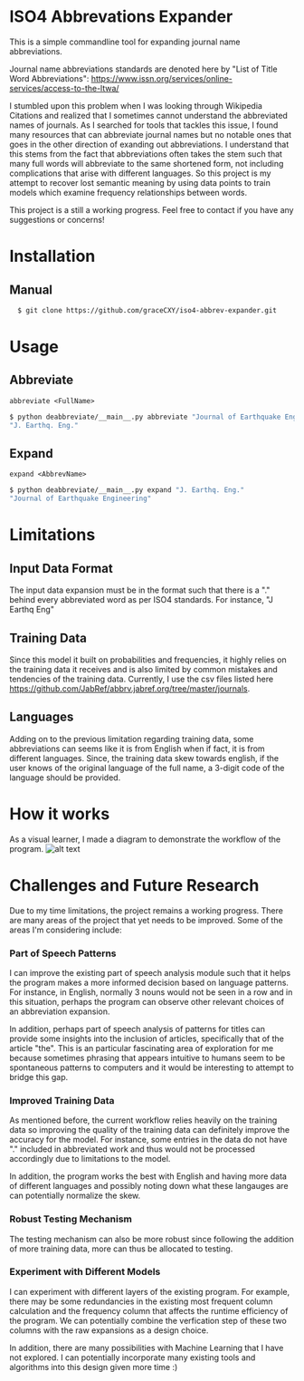# ISO4 Abbrevations Expander
This is a simple commandline tool for expanding journal name abbreviations. 

Journal name abbreviations standards are denoted here by "List of Title Word Abbreviations": https://www.issn.org/services/online-services/access-to-the-ltwa/

I stumbled upon this problem when I was looking through Wikipedia Citations and realized that I sometimes cannot understand the abbreviated names of journals. As I searched for tools that tackles this issue, I found many resources that can abbreviate journal names but no notable ones that goes in the other direction of exanding out abbreviations. I understand that this stems from the fact that abbreviations often takes the stem such that many full words will abbreviate to the same shortened form, not including complications that arise with different languages. So this project is my attempt to recover lost semantic meaning by using data points to train models which examine frequency relationships between words. 

This project is a still a working progress. Feel free to contact if you have any suggestions or concerns!

# Installation
## Manual
```bash
  $ git clone https://github.com/graceCXY/iso4-abbrev-expander.git
```
# Usage
## Abbreviate
`abbreviate <FullName>`
```bash
$ python deabbreviate/__main__.py abbreviate "Journal of Earthquake Engineering"
"J. Earthq. Eng."
```
## Expand
`expand <AbbrevName>`
```bash
$ python deabbreviate/__main__.py expand "J. Earthq. Eng."
"Journal of Earthquake Engineering"
```
# Limitations 
## Input Data Format 
The input data expansion must be in the format such that there is a "." behind every abbreviated word as per ISO4 standards. For instance, "J Earthq Eng" 

## Training Data
Since this model it built on probabilities and frequencies, it highly relies on the training data it receives and is also limited by common mistakes and tendencies of the training data. Currently, I use the csv files listed here https://github.com/JabRef/abbrv.jabref.org/tree/master/journals.

## Languages 
Adding on to the previous limitation regarding training data, some abbreviations can seems like it is from English when if fact, it is from different languages. Since, the training data skew towards english, if the user knows of the original language of the full name, a 3-digit code of the language should be provided.



# How it works
As a visual learner, I made a diagram to demonstrate the workflow of the program. 
![alt text](https://github.com/graceCXY/iso4-abbrev-expander/blob/master/workflow_diagram.png?raw=true)




# Challenges and Future Research
Due to my time limitations, the project remains a working progress. There are many areas of the project that yet needs to be improved. Some of the areas I'm considering include: 

### Part of Speech Patterns 
I can improve the existing part of speech analysis module such that it helps the program makes a more informed decision based on language patterns. For instance, in English, normally 3 nouns would not be seen in a row and in this situation, perhaps the program can observe other relevant choices of an abbreviation expansion. 

In addition, perhaps part of speech analysis of patterns for titles can provide some insights into the inclusion of articles, specifically that of the article "the". This is an particular fascinating area of exploration for me because sometimes phrasing that appears intuitive to humans seem to be spontaneous patterns to computers and it would be interesting to attempt to bridge this gap.  

### Improved Training Data
As mentioned before, the current workflow relies heavily on the training data so improving the quality of the training data can definitely improve the accuracy for the model. For instance, some entries in the data do not have "." included in abbreviated work and thus would not be processed accordingly due to limitations to the model. 

In addition, the program works the best with English and having more data of different languages and possibly noting down what these langauges are can potentially normalize the skew. 

### Robust Testing Mechanism 
The testing mechanism can also be more robust since following the addition of more training data, more can thus be allocated to testing. 

### Experiment with Different Models
I can experiment with different layers of the existing program. For example, there may be some redundancies in the existing most frequent column calculation and the frequency column that affects the runtime efficiency of the program. We can potentially combine the verfication step of these two columns with the raw expansions as a design choice. 

In addition, there are many possibilities with Machine Learning that I have not explored. I can potentially incorporate many existing tools and algorithms into this design given more time :) 

